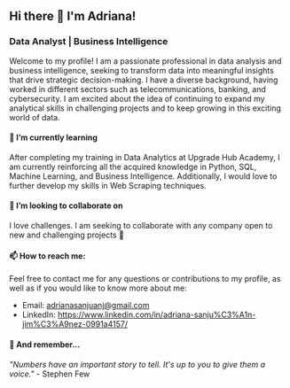 ## Hi there 👋 I'm Adriana!

### Data Analyst | Business Intelligence

Welcome to my profile! 
I am a passionate professional in data analysis and business intelligence, seeking to transform data into meaningful insights that drive strategic decision-making. 
I have a diverse background, having worked in different sectors such as telecommunications, banking, and cybersecurity. I am excited about the idea of continuing to expand my analytical skills in challenging projects and to keep growing in this exciting world of data.

#### 🌱 I’m currently learning

After completing my training in Data Analytics at Upgrade Hub Academy, I am currently reinforcing all the acquired knowledge in Python, SQL, Machine Learning, and Business Intelligence. 
Additionally, I would love to further develop my skills in Web Scraping techniques.

#### 👯 I’m looking to collaborate on

I love challenges. I am seeking to collaborate with any company open to new and challenging projects 💪

#### 📫 How to reach me:

Feel free to contact me for any questions or contributions to my profile, as well as if you would like to know more about me:

- Email: adrianasanjuanj@gmail.com
- LinkedIn: https://www.linkedin.com/in/adriana-sanju%C3%A1n-jim%C3%A9nez-0991a4157/

#### 💭 And remember...

*"Numbers have an important story to tell. It's up to you to give them a voice."* - Stephen Few
